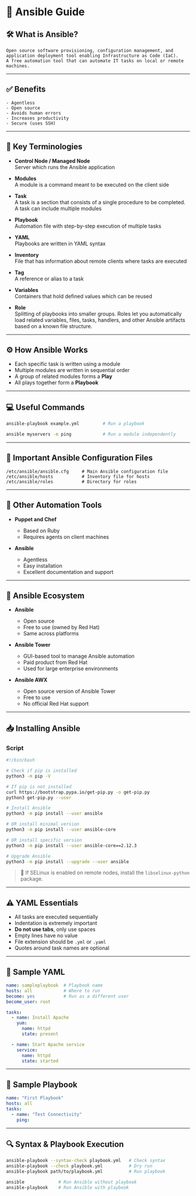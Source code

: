
# 📘 Ansible Guide

## 🛠️ What is Ansible?

```text
Open source software provisioning, configuration management, and application deployment tool enabling Infrastructure as Code (IaC).
A free automation tool that can automate IT tasks on local or remote machines.
```

---

## ✅ Benefits

```text
- Agentless
- Open source
- Avoids human errors
- Increases productivity
- Secure (uses SSH)
```

---

## 📌 Key Terminologies

- **Control Node / Managed Node**  
  Server which runs the Ansible application

- **Modules**  
  A module is a command meant to be executed on the client side

- **Task**  
  A task is a section that consists of a single procedure to be completed. A task can include multiple modules

- **Playbook**  
  Automation file with step-by-step execution of multiple tasks

- **YAML**  
  Playbooks are written in YAML syntax

- **Inventory**  
  File that has information about remote clients where tasks are executed

- **Tag**  
  A reference or alias to a task

- **Variables**  
  Containers that hold defined values which can be reused

- **Role**  
  Splitting of playbooks into smaller groups. Roles let you automatically load related variables, files, tasks, handlers, and other Ansible artifacts based on a known file structure.

---

## ⚙️ How Ansible Works

- Each specific task is written using a module  
- Multiple modules are written in sequential order  
- A group of related modules forms a **Play**  
- All plays together form a **Playbook**

---

## 💻 Useful Commands

```bash
ansible-playbook example.yml         # Run a playbook

ansible myservers -m ping            # Run a module independently
```

---

## 📂 Important Ansible Configuration Files

```text
/etc/ansible/ansible.cfg     # Main Ansible configuration file
/etc/ansible/hosts           # Inventory file for hosts
/etc/ansible/roles           # Directory for roles
```

---

## 🧰 Other Automation Tools

- **Puppet and Chef**  
  - Based on Ruby  
  - Requires agents on client machines  

- **Ansible**  
  - Agentless  
  - Easy installation  
  - Excellent documentation and support

---

## 🏢 Ansible Ecosystem

- **Ansible**
  - Open source
  - Free to use (owned by Red Hat)
  - Same across platforms

- **Ansible Tower**
  - GUI-based tool to manage Ansible automation
  - Paid product from Red Hat
  - Used for large enterprise environments

- **Ansible AWX**
  - Open source version of Ansible Tower
  - Free to use
  - No official Red Hat support

---

## 📥 Installing Ansible

### Script

```bash
#!/bin/bash

# Check if pip is installed
python3 -m pip -V   

# If pip is not installed
curl https://bootstrap.pypa.io/get-pip.py -o get-pip.py
python3 get-pip.py --user

# Install Ansible
python3 -m pip install --user ansible

# OR install minimal version
python3 -m pip install --user ansible-core

# OR install specific version
python3 -m pip install --user ansible-core==2.12.3

# Upgrade Ansible
python3 -m pip install --upgrade --user ansible
```

> 📌 If SELinux is enabled on remote nodes, install the `libselinux-python` package.

---

## ⚠️ YAML Essentials

- All tasks are executed sequentially
- Indentation is extremely important
- **Do not use tabs**, only use spaces
- Empty lines have no value
- File extension should be `.yml` or `.yaml`
- Quotes around task names are optional

---

## 📄 Sample YAML

```yaml
name: sampleplaybook  # Playbook name
hosts: all            # Where to run
become: yes           # Run as a different user
become_user: root

tasks:
  - name: Install Apache
    yum:
      name: httpd
      state: present

  - name: Start Apache service
    service:
      name: httpd
      state: started
```

---

## 📝 Sample Playbook

```yaml
name: "First Playbook"
hosts: all
tasks: 
  - name: "Test Connectivity"
    ping:
```

---

## 🔍 Syntax & Playbook Execution

```bash
ansible-playbook --syntax-check playbook.yml   # Check syntax
ansible-playbook --check playbook.yml          # Dry run
ansible-playbook path/to/playbook.yml          # Run playbook

ansible             # Run Ansible without playbook
ansible-playbook    # Run Ansible with playbook
```
